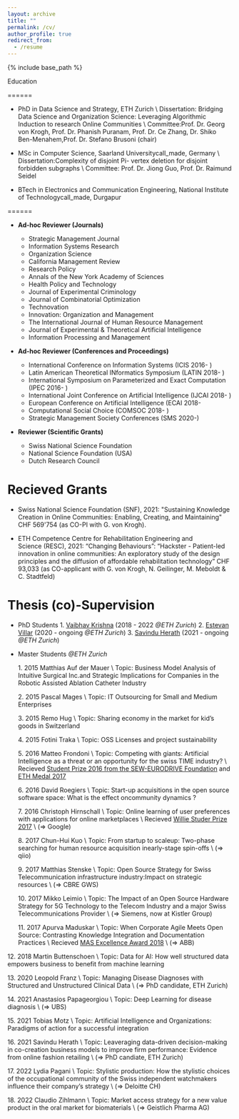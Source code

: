 ```yaml
---
layout: archive
title: ""
permalink: /cv/
author_profile: true
redirect_from:
  - /resume
---
```


{% include base_path %}

Education

======

* PhD in Data Science and Strategy, ETH Zurich \\
Dissertation: Bridging Data Science and Organization Science: Leveraging Algorithmic Induction to research Online Communities \\
Committee:Prof. Dr. Georg von Krogh, Prof. Dr. Phanish Puranam, Prof. Dr. Ce Zhang, Dr. Shiko Ben-Menahem,Prof. Dr. Stefano Brusoni (chair)

* MSc in Computer Science, Saarland Universitycall_made, Germany \\
Dissertation:Complexity of disjoint Pi- vertex deletion for disjoint forbidden subgraphs \\
Committee: Prof. Dr. Jiong Guo, Prof. Dr. Raimund Seidel

* BTech in Electronics and Communication Engineering, National Institute of Technologycall_made, Durgapur



======



* **Ad-hoc Reviewer (Journals)**
  * Strategic Management Journal
  * Information Systems Research
  * Organization Science
  * California Management Review
  * Research Policy
  * Annals of the New York Academy of Sciences
  * Health Policy and Technology
  * Journal of Experimental Criminology
  * Journal of Combinatorial Optimization
  * Technovation
  * Innovation: Organization and Management 
  * The International Journal of Human Resource Management
  * Journal of Experimental & Theoretical Artificial Intelligence
  * Information Processing and Management

* **Ad-hoc Reviewer (Conferences and Proceedings)**
  * International Conference on Information Systems (ICIS 2016- )
  * Latin American Theoretical INformatics Symposium (LATIN 2018- ) 
  * International Symposium on Parameterized and Exact Computation (IPEC 2016- ) 
  * International Joint Conference on Artificial Intelligence (IJCAI 2018- )
  * European Conference on Artificial Intelligence (ECAI 2018- 
  * Computational Social Choice (COMSOC 2018- )
  * Strategic Management Society Conferences (SMS 2020-)

* **Reviewer (Scientific Grants)**
  * Swiss National Science Foundation
  * National Science Foundation (USA)
  * Dutch Research Council
  
Recieved Grants
======
* Swiss National Science Foundation (SNF), 2021: "Sustaining Knowledge Creation in Online Communities: Enabling, Creating, and Maintaining" CHF 569'754 (as CO-PI with G. von Krogh).

* ETH Competence Centre for Rehabilitation Engineering and Science (RESC), 2021: “Changing Behaviours”: “Hackster - Patient-led innovation in online communities: An exploratory study of the design principles and the diffusion of affordable rehabilitation technology” CHF 93,033 (as CO-applicant with G. von Krogh, N. Geilinger, M. Meboldt & C. Stadtfeld)
 


Thesis (co)-Supervision
======
* PhD Students
  1\. [Vaibhav Krishna](https://smi.ethz.ch/group-people/phds/vaibhav.html) (2018 - 2022 *@ETH Zurich*)
  2\. [Estevan Villar](https://smi.ethz.ch/group-people/phds/estevan.html) (2020 - ongoing *@ETH Zurich*)
  3\. [Savindu Herath](https://smi.ethz.ch/group-people/phds/savindu.html) (2021 - ongoing  *@ETH Zurich*)

* Master Students *@ETH Zurich*

  1\.  2015 Matthias Auf der Mauer \\
          Topic: Business Model Analysis of Intuitive Surgical Inc.and Strategic Implications for Companies in the Robotic Assisted Ablation Catheter Industry

  2\. 2015 Pascal Mages  \\
          Topic: IT Outsourcing for Small and Medium Enterprises

  3\. 2015 Remo Hug \\ 
  Topic: Sharing economy in the market for kid’s goods in Switzerland

  4\. 2015 Fotini Traka \\ 
  Topic: OSS Licenses and project sustainability

  5\. 2016 Matteo Frondoni \\
   Topic: Competing with giants: Artificial Intelligence as a threat or an opportunity for the swiss TIME industry? \\
         Recieved [Student Prize 2016 from the SEW-EURODRIVE Foundation](https://smi.ethz.ch/news-events/newschannel1/2017/03/konstantinos-trantopolous-awarded-eth-medal.html) and [ETH Medal 2017](https://smi.ethz.ch/news-events/newschannel1/2017/11/awarded1.html) 

  6\. 2016 David Roegiers \\ 
       Topic: Start-up acquisitions in the open source software space: What is the effect oncommunity dynamics ? 

  7\. 2016 Christoph Hirnschall \\ 
    Topic: Online learning of user preferences with applications for online marketplaces \\
          Recieved [Willie Studer Prize 2017](https://smi.ethz.ch/news-events/newschannel1/2017/11/awarded1.html) \\ 
          (=> Google)

  8\. 2017 Chun-Hui Kuo \\ 
  Topic: From startup to scaleup: Two-phase searching for human resource acquisition inearly-stage spin-offs \\
   (=> qiio)

  9\. 2017 Matthias Stenske \\ 
  Topic:  Open Source Strategy for Swiss Telecommunication infrastructure industry:Impact on strategic resources \\ 
  (=> CBRE GWS)

  10\. 2017 Mikko Leimio \\ 
  Topic: The Impact of an Open Source Hardware Strategy for 5G Technology to the Telecom Industry and a major Swiss Telecommunications Provider \\ 
  (=> Siemens, now at Kistler Group)

  11\. 2017 Apurva Maduskar \\ 
  Topic: When Corporate Agile Meets Open Source: Contrasting Knowledge Integration and Documentation Practices \\
          Recieved [MAS Excellence Award 2018](https://smi.ethz.ch/news-events/newschannel1/2018/10/awarded2.html) \\ 
          (=> ABB)

 12\. 2018 Martin Buttenschoen \\ 
  Topic: Data for AI: How well structured data empowers business to benefit from machine learning

  13\. 2020 Leopold Franz \\ 
  Topic: Managing Disease Diagnoses with Structured and Unstructured Clinical Data \\ 
  (=> PhD candidate, ETH Zurich)

 14\. 2021 Anastasios Papageorgiou \\
     Topic: Deep Learning for disease diagnosis \\
      (=> UBS)

  15\. 2021 Tobias Motz \\
    Topic: Artificial Intelligence and Organizations: Paradigms of action for a successful integration

  16\. 2021 Savindu Herath \\ 
  Topic: Leaveraging data-driven decision-making in co-creation business models to improve firm performance: Evidence from online fashion retailing \\
   (=> PhD candiate, ETH Zurich)
   
  17\. 2022  Lydia Pagani \\
          Topic: Stylistic production: How the stylistic choices of the occupational community of the Swiss independent watchmakers influence their company’s strategy \\
           (=> Deloitte CH)

  18\. 2022 Claudio Zihlmann \\
          Topic: Market access strategy for a new value product in the oral market for biomaterials \\
          (=> Geistlich Pharma AG)
 




